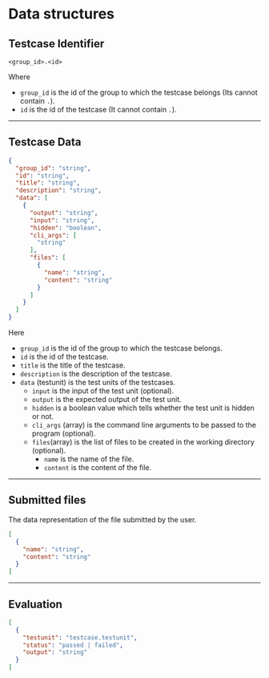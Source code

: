 # Data structures

## Testcase Identifier

```
<group_id>.<id>
```

Where

- `group_id` is the id of the group to which the testcase belongs (Its cannot contain `.`).
- `id` is the id of the testcase (It cannot contain `.`).

---

## Testcase Data

```json
{
  "group_id": "string",
  "id": "string",
  "title": "string",
  "description": "string",
  "data": [
    {
      "output": "string",
      "input": "string",
      "hidden": "boolean",
      "cli_args": [
        "string"
      ],
      "files": [
        {
          "name": "string",
          "content": "string"
        }
      ]
    }
  ]
}
```

Here

- `group_id` is the id of the group to which the testcase belongs.
- `id` is the id of the testcase.
- `title` is the title of the testcase.
- `description` is the description of the testcase.
- `data` (testunit) is the test units of the testcases.
    - `input` is the input of the test unit (optional).
    - `output` is the expected output of the test unit.
    - `hidden` is a boolean value which tells whether the test unit is hidden or not.
    - `cli_args` (array) is the command line arguments to be passed to the program (optional).
    - `files`(array) is the list of files to be created in the working directory (optional).
        - `name` is the name of the file.
        - `content` is the content of the file.

---

## Submitted files

The data representation of the file submitted by the user.

```json
[
  {
    "name": "string",
    "content": "string"
  }
]
```

---

## Evaluation

```json
[
  {
    "testunit": "testcase.testunit",
    "status": "passed | failed",
    "output": "string"
  }
]
```
